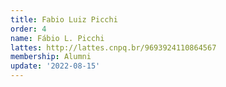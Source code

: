 ```yaml
---
title: Fabio Luiz Picchi
order: 4
name: Fábio L. Picchi
lattes: http://lattes.cnpq.br/9693924110864567
membership: Alumni
update: '2022-08-15'
---
```


